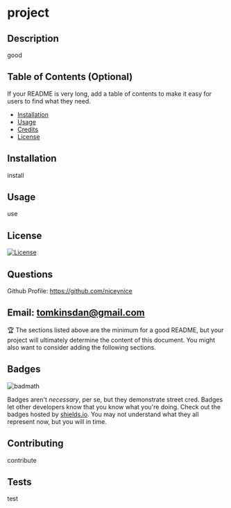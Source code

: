 # project

  ## Description 
  
  good
  
  ## Table of Contents (Optional)
  
  If your README is very long, add a table of contents to make it easy for users to find what they need.
  
  * [Installation](#installation)
  * [Usage](#usage)
  * [Credits](#credits)
  * [License](#license)
  
  
  ## Installation
  
  install  
  
  ## Usage 
  
  use  
  
  ## License
  
  [![License](https://img.shields.io/badge/License-Apache%202.0-blue.svg)](https://opensource.org/licenses/Apache-2.0)  

  ## Questions
  
  Github Profile: https://github.com/niceynice

  Email: tomkinsdan@gmail.com
  ---
  
  🏆 The sections listed above are the minimum for a good README, but your project will ultimately determine the content of this document. You might also want to consider adding the following sections.
  
  ## Badges
  
  ![badmath](https://img.shields.io/github/languages/top/nielsenjared/badmath)
  
  Badges aren't _necessary_, per se, but they demonstrate street cred. Badges let other developers know that you know what you're doing. Check out the badges hosted by [shields.io](https://shields.io/). You may not understand what they all represent now, but you will in time.
  
  
  ## Contributing
  
  contribute  
  
  ## Tests
  
  test  
  
  
  
